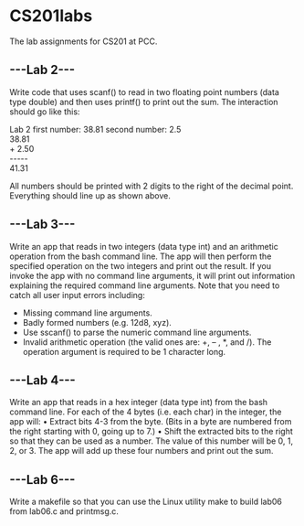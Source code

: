 CS201labs
=========

The lab assignments for CS201 at PCC.

---Lab 2---
-----------

Write code that uses scanf() to read in two floating point numbers (data type double) and 
then uses printf() to print out the sum.
The interaction should go like this:

Lab 2
first number: 38.81
second number: 2.5
<br>38.81
<br>\+ 2.50
<br>\-\-\-\-\-
<br>41.31
 
All numbers should be printed with 2 digits to the right of the decimal point. Everything 
should line up as shown above.

---Lab 3---
-----------

Write an app that reads in two integers (data type int) and an arithmetic operation from 
the bash command line. The app will then perform the specified operation on the two 
integers and print out the result.
If you invoke the app with no command line arguments, it will print out information 
explaining the required command line arguments.
Note that you need to catch all user input errors including:
<ul>
  <li>Missing command line arguments.</li>
  <li>Badly formed numbers (e.g. 12d8, xyz).</li>
  <li>Use sscanf() to parse the numeric command line arguments.</li>
  <li>Invalid arithmetic operation (the valid ones are: +, – , *, and /).
    The operation argument is required to be 1 character long.</li>
</ul>

---Lab 4---
-----------
Write an app that reads in a hex integer (data type int) from the bash command line.
For each of the 4 bytes (i.e. each char) in the integer, the app will:
  • Extract bits 4-3 from the byte. (Bits in a byte are numbered from the right starting 
    with 0, going up to 7.)
  • Shift the extracted bits to the right so that they can be used as a number. The value 
    of this number will be 0, 1, 2, or 3.
The app will add up these four numbers and print out the sum.

---Lab 6---
-----------
Write a makefile so that you can use the Linux utility make to build lab06 from
lab06.c and printmsg.c.
